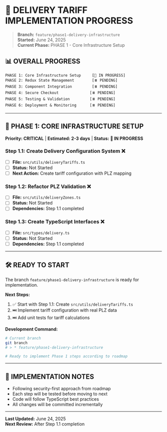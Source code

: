 # 🚚 DELIVERY TARIFF IMPLEMENTATION PROGRESS

> **Branch:** `feature/phase1-delivery-infrastructure`  
> **Started:** June 24, 2025  
> **Current Phase:** PHASE 1 - Core Infrastructure Setup  

## 📊 OVERALL PROGRESS

```
PHASE 1: Core Infrastructure Setup     [🔄 IN PROGRESS]
PHASE 2: Redux State Management        [⏸️ PENDING]
PHASE 3: Component Integration         [⏸️ PENDING]  
PHASE 4: Secure Checkout              [⏸️ PENDING]
PHASE 5: Testing & Validation         [⏸️ PENDING]
PHASE 6: Deployment & Monitoring      [⏸️ PENDING]
```

---

## 🔴 PHASE 1: CORE INFRASTRUCTURE SETUP
**Priority: CRITICAL** | **Estimated: 2-3 days** | **Status: 🔄 IN PROGRESS**

### Step 1.1: Create Delivery Configuration System ❌
- [ ] **File:** `src/utils/deliveryTariffs.ts`
- [ ] **Status:** Not Started
- [ ] **Next Action:** Create tariff configuration with PLZ mapping

### Step 1.2: Refactor PLZ Validation ❌
- [ ] **File:** `src/utils/deliveryZones.ts`
- [ ] **Status:** Not Started  
- [ ] **Dependencies:** Step 1.1 completed

### Step 1.3: Create TypeScript Interfaces ❌
- [ ] **File:** `src/types/delivery.ts`
- [ ] **Status:** Not Started
- [ ] **Dependencies:** Step 1.1 completed

---

## 🛠️ READY TO START

The branch `feature/phase1-delivery-infrastructure` is ready for implementation.

**Next Steps:**
1. ✅ Start with Step 1.1: Create `src/utils/deliveryTariffs.ts`
2. ⏭️ Implement tariff configuration with real PLZ data
3. ⏭️ Add unit tests for tariff calculations

**Development Command:**
```bash
# Current branch
git branch
# > * feature/phase1-delivery-infrastructure

# Ready to implement Phase 1 steps according to roadmap
```

---

## 📝 IMPLEMENTATION NOTES

- Following security-first approach from roadmap
- Each step will be tested before moving to next
- Code will follow TypeScript best practices
- All changes will be committed incrementally

---

**Last Updated:** June 24, 2025  
**Next Review:** After Step 1.1 completion

